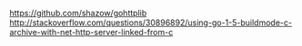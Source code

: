 https://github.com/shazow/gohttplib
http://stackoverflow.com/questions/30896892/using-go-1-5-buildmode-c-archive-with-net-http-server-linked-from-c
